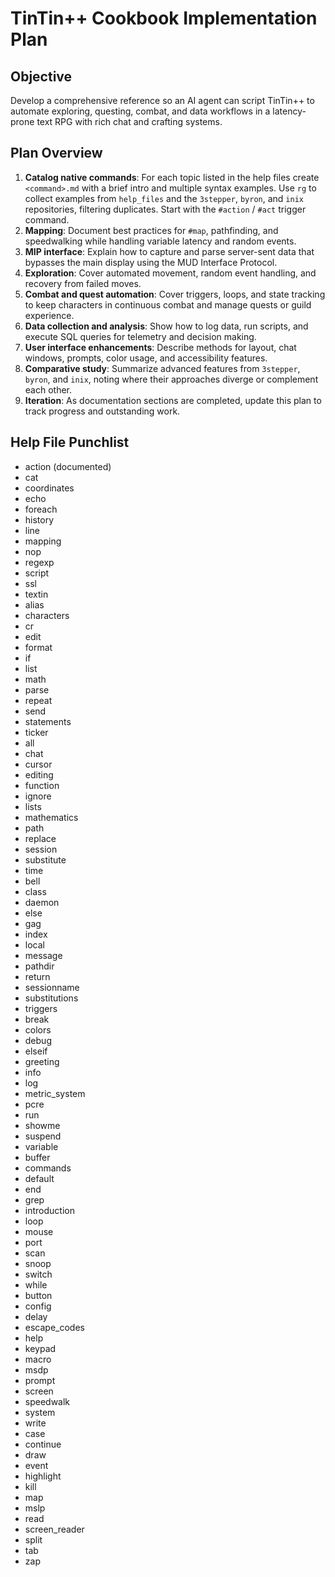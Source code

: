 # TinTin++ Cookbook Implementation Plan

## Objective
Develop a comprehensive reference so an AI agent can script TinTin++ to automate exploring, questing, combat, and data workflows in a latency-prone text RPG with rich chat and crafting systems.

## Plan Overview
1. **Catalog native commands**: For each topic listed in the help files create `<command>.md` with a brief intro and multiple syntax examples. Use `rg` to collect examples from `help_files` and the `3stepper`, `byron`, and `inix` repositories, filtering duplicates. Start with the `#action` / `#act` trigger command.
2. **Mapping**: Document best practices for `#map`, pathfinding, and speedwalking while handling variable latency and random events.
3. **MIP interface**: Explain how to capture and parse server-sent data that bypasses the main display using the MUD Interface Protocol.
4. **Exploration**: Cover automated movement, random event handling, and recovery from failed moves.
5. **Combat and quest automation**: Cover triggers, loops, and state tracking to keep characters in continuous combat and manage quests or guild experience.
6. **Data collection and analysis**: Show how to log data, run scripts, and execute SQL queries for telemetry and decision making.
7. **User interface enhancements**: Describe methods for layout, chat windows, prompts, color usage, and accessibility features.
8. **Comparative study**: Summarize advanced features from `3stepper`, `byron`, and `inix`, noting where their approaches diverge or complement each other.
9. **Iteration**: As documentation sections are completed, update this plan to track progress and outstanding work.

## Help File Punchlist
- action (documented)
- cat
- coordinates
- echo
- foreach
- history
- line
- mapping
- nop
- regexp
- script
- ssl
- textin
- alias
- characters
- cr
- edit
- format
- if
- list
- math
- parse
- repeat
- send
- statements
- ticker
- all
- chat
- cursor
- editing
- function
- ignore
- lists
- mathematics
- path
- replace
- session
- substitute
- time
- bell
- class
- daemon
- else
- gag
- index
- local
- message
- pathdir
- return
- sessionname
- substitutions
- triggers
- break
- colors
- debug
- elseif
- greeting
- info
- log
- metric_system
- pcre
- run
- showme
- suspend
- variable
- buffer
- commands
- default
- end
- grep
- introduction
- loop
- mouse
- port
- scan
- snoop
- switch
- while
- button
- config
- delay
- escape_codes
- help
- keypad
- macro
- msdp
- prompt
- screen
- speedwalk
- system
- write
- case
- continue
- draw
- event
- highlight
- kill
- map
- mslp
- read
- screen_reader
- split
- tab
- zap
